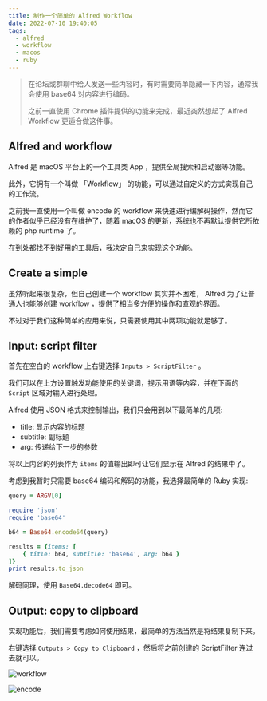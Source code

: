 ```yaml
---
title: 制作一个简单的 Alfred Workflow
date: 2022-07-10 19:40:05
tags:
  - alfred
  - workflow
  - macos
  - ruby
---
```



> 在论坛或群聊中给人发送一些内容时，有时需要简单隐藏一下内容，通常我会使用 base64 对内容进行编码。
>
> 之前一直使用 Chrome 插件提供的功能来完成，最近突然想起了 Alfred Workflow 更适合做这件事。

Alfred and workflow
-------------------

Alfred 是 macOS 平台上的一个工具类 App ，提供全局搜索和启动器等功能。

此外，它拥有一个叫做 「Workflow」 的功能，可以通过自定义的方式实现自己的工作流。

之前我一直使用一个叫做 encode 的 workflow 来快速进行编解码操作，然而它的作者似乎已经没有在维护了，随着 macOS 的更新，系统也不再默认提供它所依赖的 php runtime 了。

在到处都找不到好用的工具后，我决定自己来实现这个功能。

Create a simple
---------------

虽然听起来很复杂，但自己创建一个 workflow 其实并不困难， Alfred 为了让普通人也能够创建 workflow ，提供了相当多方便的操作和直观的界面。

不过对于我们这种简单的应用来说，只需要使用其中两项功能就足够了。

Input: script filter
--------------------

首先在空白的 workflow 上右键选择 `Inputs > ScriptFilter` 。

我们可以在上方设置触发功能使用的关键词，提示用语等内容，并在下面的 `Script` 区域对输入进行处理。

Alfred 使用 JSON 格式来控制输出，我们只会用到以下最简单的几项:

- title: 显示内容的标题
- subtitle: 副标题
- arg: 传递给下一步的参数

将以上内容的列表作为 `items` 的值输出即可让它们显示在 Alfred 的结果中了。

考虑到我暂时只需要 base64 编码和解码的功能，我选择最简单的 Ruby 实现:

```ruby
query = ARGV[0]

require 'json'
require 'base64'

b64 = Base64.encode64(query)

results = {items: [
	{ title: b64, subtitle: 'base64', arg: b64 }
]}
print results.to_json
```

解码同理，使用 `Base64.decode64` 即可。

Output: copy to clipboard
-------------------------

实现功能后，我们需要考虑如何使用结果，最简单的方法当然是将结果复制下来。

右键选择 `Outputs > Copy to Clipboard` ，然后将之前创建的 ScriptFilter 连过去就可以。

![workflow](workflow.png)

![encode](encode.png)
